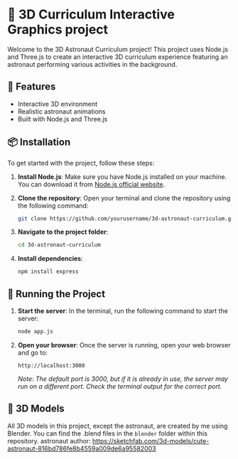 # 🚀 3D Curriculum Interactive Graphics project

Welcome to the 3D Astronaut Curriculum project! This project uses Node.js and Three.js to create an interactive 3D curriculum experience featuring an astronaut performing various activities in the background.

## 🌟 Features

- Interactive 3D environment
- Realistic astronaut animations
- Built with Node.js and Three.js

## 📦 Installation

To get started with the project, follow these steps:

1. **Install Node.js**: Make sure you have Node.js installed on your machine. You can download it from [Node.js official website](https://nodejs.org/).

2. **Clone the repository**: Open your terminal and clone the repository using the following command:
    ```bash
    git clone https://github.com/yourusername/3d-astronaut-curriculum.git
    ```

3. **Navigate to the project folder**:
    ```bash
    cd 3d-astronaut-curriculum
    ```

4. **Install dependencies**:
    ```bash
    npm install express
    ```

## 🚀 Running the Project

1. **Start the server**: In the terminal, run the following command to start the server:
    ```bash
    node app.js
    ```

2. **Open your browser**: Once the server is running, open your web browser and go to:
    ```
    http://localhost:3000
    ```
   *Note: The default port is 3000, but if it is already in use, the server may run on a different port. Check the terminal output for the correct port.*

## 🎨 3D Models

All 3D models in this project, except the astronaut, are created by me using Blender. You can find the .blend files in the `blender` folder within this repository.
astronaut author: https://sketchfab.com/3d-models/cute-astronaut-816bd786fe8b4559a009de6a95582003

